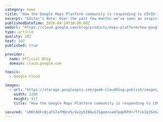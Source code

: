 ```yaml
---
category: news
title: "How the Google Maps Platform community is responding to COVID-19: Visualizing helpful info"
excerpt: "Editor’s Note: Over the past few months we’ve seen an inspiring response to COVID-19 from our community. To thank the organizations that are building tools to help us through, in the coming weeks we’ll highlight some of the many projects our customers have created to support their communities.The first"
publishedDateTime: 2020-04-24T18:00:00Z
webUrl: "https://cloud.google.com/blog/products/maps-platform/how-google-maps-platform-community-responding-covid-19-visualizing-helpful-info/"
type: article
quality: 102
heat: 102
published: true

provider:
  name: Official Blog
  domain: cloud.google.com

topics:
  - Google Cloud

images:
  - url: "https://storage.googleapis.com/gweb-cloudblog-publish/images/038-MAP-Covid_Visualizing_Helpful_Info-BLO.max-2200x2200.png"
    width: 2200
    height: 917
    title: "How the Google Maps Platform community is responding to COVID-19: Visualizing helpful info"

secured: "uNKtADFcBjaFG7afMQceS/Gv2y6I86uIISgem+xaUTpqURPd+/Tfck3q35oSZt6+lVmgR4FmN2MVvLualzXCUbHTRohMyJ3e/3+OflSydtPRW13NGZgTXwTBku80McsDqcu1wArpu4I/GzmbwTX/LH4GjWl+hzQ9EW8OIwsXNZJsWkxkhCSe92j38bhQ63CiZQ0IoPKN/7Xzp7YmpZGwONIJakyGvl042TWRgGByGcMqrTybnHgT6D6QOExraf3lFBubKuWUZxr8mYf4/yePm9b/rDFAosd5Cx0Ecw88lT5+YAI+/QLkISA5hmySEzRvvbXK/7D+Emcoejm3zvGAhg==;6MoFL/lmHW7bdUvIt5WPVQ=="
---
```


